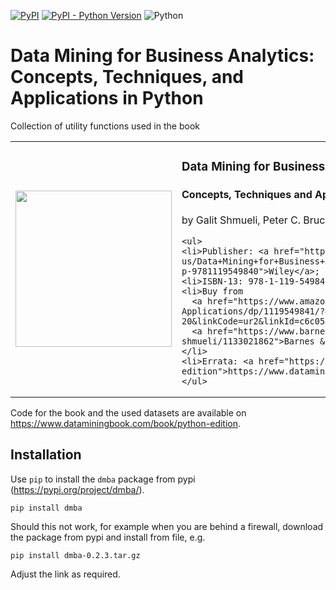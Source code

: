 [![PyPI](https://badge.fury.io/py/dmba.svg)](https://pypi.org/project/dmba/)
[![PyPI - Python Version](https://img.shields.io/pypi/pyversions/dmba)](https://pypi.org/project/dmba/)
![Python](https://github.com/gedeck/dmba/actions/workflows/build.yml/badge.svg)

# Data Mining for Business Analytics: Concepts, Techniques, and  Applications in Python

Collection of utility functions used in the book

<table>
<tr>
  <td>
    <a href="https://www.dataminingbook.com/book/python-edition"><img src='img/dmba-python.png' width=250></a>
  </td>
  <td>
    <h3>Data Mining for Business Analytics:</h3>
    <h4>Concepts, Techniques and Applications in Python</h4>
    <p>by Galit Shmueli, Peter C. Bruce, <a href="https://www.amazon.com/Peter-Gedeck/e/B082BJZJKX/">Peter Gedeck</a>, Inbal Yahav, Nitin R. Patel</p>

    <ul>
    <li>Publisher: <a href="https://www.wiley.com/en-us/Data+Mining+for+Business+Analytics%3A+Concepts%2C+Techniques+and+Applications+in+Python-p-9781119549840">Wiley</a>; 1st edition (November, 2019)</li>
    <li>ISBN-13: 978-1-119-54984-0</li>
    <li>Buy from 
      <a href="https://www.amazon.com/Data-Mining-Business-Analytics-Applications/dp/1119549841/?&_encoding=UTF8&tag=petergedeck-20&linkCode=ur2&linkId=c6c05be53a79af7ebc5206d188159e14&camp=1789&creative=9325">Amazon</a>,
      <a href="https://www.barnesandnoble.com/w/data-mining-for-business-analytics-galit-shmueli/1133021862">Barnes & Noble</a>
    </li>
    <li>Errata: <a href="https://www.dataminingbook.com/content/errata-python-edition">https://www.dataminingbook.com/content/errata-python-edition</a></li>
    </ul>
  </td>
</tr>
</table>

Code for the book and the used datasets are available on https://www.dataminingbook.com/book/python-edition.


## Installation
Use `pip` to install the `dmba` package from pypi (https://pypi.org/project/dmba/).
```
pip install dmba
```
Should this not work, for example when you are behind a firewall, download the package from pypi and install from file, e.g.
```
pip install dmba-0.2.3.tar.gz 
```
Adjust the link as required.
